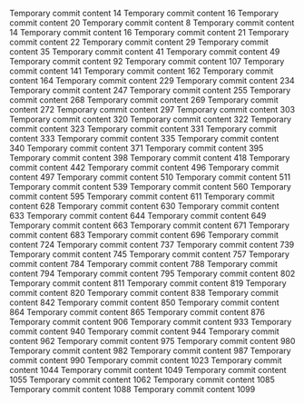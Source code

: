 Temporary commit content 14
Temporary commit content 16
Temporary commit content 20
Temporary commit content 8
Temporary commit content 14
Temporary commit content 16
Temporary commit content 21
Temporary commit content 22
Temporary commit content 29
Temporary commit content 35
Temporary commit content 41
Temporary commit content 49
Temporary commit content 92
Temporary commit content 107
Temporary commit content 141
Temporary commit content 162
Temporary commit content 164
Temporary commit content 229
Temporary commit content 234
Temporary commit content 247
Temporary commit content 255
Temporary commit content 268
Temporary commit content 269
Temporary commit content 272
Temporary commit content 297
Temporary commit content 303
Temporary commit content 320
Temporary commit content 322
Temporary commit content 323
Temporary commit content 331
Temporary commit content 333
Temporary commit content 335
Temporary commit content 340
Temporary commit content 371
Temporary commit content 395
Temporary commit content 398
Temporary commit content 418
Temporary commit content 442
Temporary commit content 496
Temporary commit content 497
Temporary commit content 510
Temporary commit content 511
Temporary commit content 539
Temporary commit content 560
Temporary commit content 595
Temporary commit content 611
Temporary commit content 628
Temporary commit content 630
Temporary commit content 633
Temporary commit content 644
Temporary commit content 649
Temporary commit content 663
Temporary commit content 671
Temporary commit content 683
Temporary commit content 696
Temporary commit content 724
Temporary commit content 737
Temporary commit content 739
Temporary commit content 745
Temporary commit content 757
Temporary commit content 784
Temporary commit content 788
Temporary commit content 794
Temporary commit content 795
Temporary commit content 802
Temporary commit content 811
Temporary commit content 819
Temporary commit content 820
Temporary commit content 838
Temporary commit content 842
Temporary commit content 850
Temporary commit content 864
Temporary commit content 865
Temporary commit content 876
Temporary commit content 906
Temporary commit content 933
Temporary commit content 940
Temporary commit content 944
Temporary commit content 962
Temporary commit content 975
Temporary commit content 980
Temporary commit content 982
Temporary commit content 987
Temporary commit content 990
Temporary commit content 1023
Temporary commit content 1044
Temporary commit content 1049
Temporary commit content 1055
Temporary commit content 1062
Temporary commit content 1085
Temporary commit content 1088
Temporary commit content 1099
